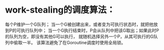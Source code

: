 # work-stealing的调度算法：

每个P维护一个G队列；
当一个G被创建出来，或者变为可执行状态时，就把他放到P的可执行队列中；
当一个G执行结束时，P会从队列中把该G取出；如果此时P的队列为空，即没有其他G可以执行， 就随机选择另外一个P，从其可执行的G队列中偷取一半。
       该算法避免了在Goroutine调度时使用全局锁。
